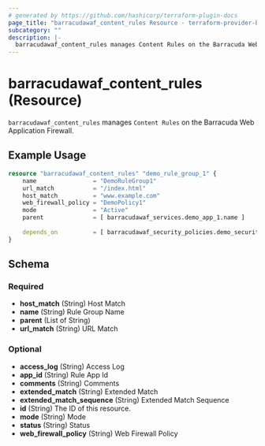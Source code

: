 ```yaml
---
# generated by https://github.com/hashicorp/terraform-plugin-docs
page_title: "barracudawaf_content_rules Resource - terraform-provider-barracudawaf"
subcategory: ""
description: |-
  barracudawaf_content_rules manages Content Rules on the Barracuda Web Application Firewall.
---
```


# barracudawaf_content_rules (Resource)

`barracudawaf_content_rules` manages `Content Rules` on the Barracuda Web Application Firewall.

## Example Usage

```terraform
resource "barracudawaf_content_rules" "demo_rule_group_1" {
    name                = "DemoRuleGroup1"
    url_match           = "/index.html"
    host_match          = "www.example.com"
    web_firewall_policy = "DemoPolicy1"
    mode                = "Active"
    parent              = [ barracudawaf_services.demo_app_1.name ]
    
    depends_on          = [ barracudawaf_security_policies.demo_security_policy_1 ]
}
```

<!-- schema generated by tfplugindocs -->
## Schema

### Required

- **host_match** (String) Host Match
- **name** (String) Rule Group Name
- **parent** (List of String)
- **url_match** (String) URL Match

### Optional

- **access_log** (String) Access Log
- **app_id** (String) Rule App Id
- **comments** (String) Comments
- **extended_match** (String) Extended Match
- **extended_match_sequence** (String) Extended Match Sequence
- **id** (String) The ID of this resource.
- **mode** (String) Mode
- **status** (String) Status
- **web_firewall_policy** (String) Web Firewall Policy


